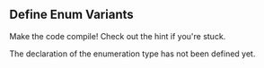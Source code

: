 ## Define Enum Variants

<p>Make the code compile! Check out the hint if you're stuck.</p>

<div class="hint">The declaration of the enumeration type has not been defined yet.</div></li>

